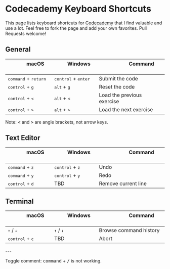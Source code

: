 # Codecademy Keyboard Shortcuts

This page lists keyboard shortcuts for [Codecademy](https://www.codecademy.com) that I find valuable and use a lot. Feel free to fork the page and add your own favorites. Pull Requests welcome!

## General

| &nbsp;&nbsp;&nbsp;&nbsp;&nbsp;&nbsp;&nbsp;&nbsp;&nbsp; macOS &nbsp;&nbsp;&nbsp;&nbsp;&nbsp;&nbsp;&nbsp;&nbsp;&nbsp; | &nbsp;&nbsp;&nbsp;&nbsp;&nbsp;&nbsp; Windows &nbsp;&nbsp;&nbsp;&nbsp;&nbsp;&nbsp; |  &nbsp;&nbsp;&nbsp;&nbsp;&nbsp;&nbsp;&nbsp;&nbsp;&nbsp;&nbsp;&nbsp;&nbsp;&nbsp;&nbsp;&nbsp; Command &nbsp;&nbsp;&nbsp;&nbsp;&nbsp;&nbsp;&nbsp;&nbsp;&nbsp;&nbsp;&nbsp;&nbsp;&nbsp;&nbsp;&nbsp; |
| ------- | -------- | ------- |
| <kbd>command</kbd> + <kbd>return</kbd> | <kbd>control</kbd> + <kbd>enter</kbd> | Submit the code |
| <kbd>control</kbd> + <kbd>g</kbd> | <kbd>alt</kbd> + <kbd>g</kbd> | Reset the code |
| <kbd>control</kbd> + <kbd><</kbd> | <kbd>alt</kbd> + <kbd><</kbd> | Load the previous exercise |
| <kbd>control</kbd> + <kbd>></kbd> | <kbd>alt</kbd> + <kbd>></kbd> | Load the next exercise | 

Note: <kbd><</kbd> and <kbd>></kbd> are angle brackets, not arrow keys.

## Text Editor

| &nbsp;&nbsp;&nbsp;&nbsp;&nbsp;&nbsp;&nbsp;&nbsp;&nbsp; macOS &nbsp;&nbsp;&nbsp;&nbsp;&nbsp;&nbsp;&nbsp;&nbsp;&nbsp; | &nbsp;&nbsp;&nbsp;&nbsp;&nbsp;&nbsp; Windows &nbsp;&nbsp;&nbsp;&nbsp;&nbsp;&nbsp; |  &nbsp;&nbsp;&nbsp;&nbsp;&nbsp;&nbsp;&nbsp;&nbsp;&nbsp;&nbsp;&nbsp;&nbsp;&nbsp;&nbsp;&nbsp; Command &nbsp;&nbsp;&nbsp;&nbsp;&nbsp;&nbsp;&nbsp;&nbsp;&nbsp;&nbsp;&nbsp;&nbsp;&nbsp;&nbsp;&nbsp; |
| ------- | -------- | ------- |
| <kbd>command</kbd> + <kbd>z</kbd> | <kbd>control</kbd> + <kbd>z</kbd> | Undo | 
| <kbd>command</kbd> + <kbd>y</kbd> | <kbd>control</kbd> + <kbd>y</kbd> | Redo | 
| <kbd>control</kbd> + <kbd>d</kbd> | TBD | Remove current line | 

## Terminal

| &nbsp;&nbsp;&nbsp;&nbsp;&nbsp;&nbsp;&nbsp;&nbsp;&nbsp; macOS &nbsp;&nbsp;&nbsp;&nbsp;&nbsp;&nbsp;&nbsp;&nbsp;&nbsp; | &nbsp;&nbsp;&nbsp;&nbsp;&nbsp;&nbsp; Windows &nbsp;&nbsp;&nbsp;&nbsp;&nbsp;&nbsp; |  &nbsp;&nbsp;&nbsp;&nbsp;&nbsp;&nbsp;&nbsp;&nbsp;&nbsp;&nbsp;&nbsp;&nbsp;&nbsp;&nbsp;&nbsp; Command &nbsp;&nbsp;&nbsp;&nbsp;&nbsp;&nbsp;&nbsp;&nbsp;&nbsp;&nbsp;&nbsp;&nbsp;&nbsp;&nbsp;&nbsp; |
| ------- | -------- | ------- |
| <kbd>↑</kbd> / <kbd>↓</kbd> | <kbd>↑</kbd> / <kbd>↓</kbd> | Browse command history | 
| <kbd>control</kbd> + <kbd>c</kbd> | TBD | Abort | 

<p>
---

Toggle comment: <kbd>command</kbd> + <kbd>/</kbd> is not working.
